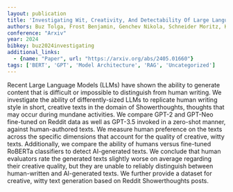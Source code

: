 ```yaml
---
layout: publication
title: 'Investigating Wit, Creativity, And Detectability Of Large Language Models In Domain-specific Writing Style Adaptation Of Reddit''s Showerthoughts'
authors: Buz Tolga, Frost Benjamin, Genchev Nikola, Schneider Moritz, Kaffee Lucie-aimée, De Melo Gerard
conference: "Arxiv"
year: 2024
bibkey: buz2024investigating
additional_links:
  - {name: "Paper", url: "https://arxiv.org/abs/2405.01660"}
tags: ['BERT', 'GPT', 'Model Architecture', 'RAG', 'Uncategorized']
---
```

Recent Large Language Models (LLMs) have shown the ability to generate
content that is difficult or impossible to distinguish from human writing. We
investigate the ability of differently-sized LLMs to replicate human writing
style in short, creative texts in the domain of Showerthoughts, thoughts that
may occur during mundane activities. We compare GPT-2 and GPT-Neo fine-tuned on
Reddit data as well as GPT-3.5 invoked in a zero-shot manner, against
human-authored texts. We measure human preference on the texts across the
specific dimensions that account for the quality of creative, witty texts.
Additionally, we compare the ability of humans versus fine-tuned RoBERTa
classifiers to detect AI-generated texts. We conclude that human evaluators
rate the generated texts slightly worse on average regarding their creative
quality, but they are unable to reliably distinguish between human-written and
AI-generated texts. We further provide a dataset for creative, witty text
generation based on Reddit Showerthoughts posts.
